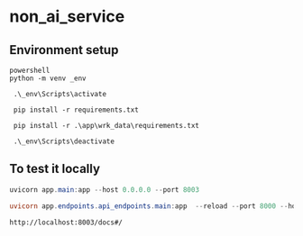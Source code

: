 # non_ai_service

## Environment setup
```
powershell
python -m venv _env

 .\_env\Scripts\activate

 pip install -r requirements.txt
 
 pip install -r .\app\wrk_data\requirements.txt

 .\_env\Scripts\deactivate
```

## To test it locally
```powershell
uvicorn app.main:app --host 0.0.0.0 --port 8003

uvicorn app.endpoints.api_endpoints.main:app  --reload --port 8000 --host 0.0.0.0
```
 
 ```browser
http://localhost:8003/docs#/
```